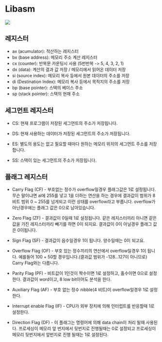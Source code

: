 # Libasm

![](https://github.com/gurugio/book_assembly_8086_ko/raw/master/assets/cpu.gif)
## 레지스터
- ax (acumulator): 적산하는 레지스터
- bx (base address):  메모리 주소 계산 레지스터
- cx (counter): 반복문 카운팅시 사용 (5번반복 -> 5, 4, 3, 2, 1)
- dx (data): 계산의 결과 값 저장 / 메모리에서 읽어온 데이터 저장
- si (source index): 메모리 복사 등에서 원본 데이터의 주소를 저장
- di (Destination Index): 메모리 복사 등에서 목적지의 주소를 저장
- bp (base pointer): 스택의 베이스 주소
- sp (stack pointer): 스택의 현재 주소

## 세그먼트 레지스터
- CS: 현재 프로그램이 저장된 세그먼트의 주소가 저장됩니다.

- DS: 현재 사용하는 데이터가 저장된 세그먼트의 주소가 저장됩니다.

- ES: 별도의 용도는 없고 필요할 때마다 원하는 메모리 위치의 세그먼트 주소를 저장합니다.

- SS: 스택이 있는 세그먼트의 주소가 저장됩니다.

## 플래그 레지스터
- Carry Flag (CF) - 부호없는 정수가 overflow일경우 플래그값은 1로 설정됩니다. 무슨 말이냐면 al에 255를 넣고 1을 더하는 연산을 하는 경우에 결과값이 범위가 8비트 범위 0 ~ 255를 넘게되고 이런 상태를 overflow라고 부릅니다. overflow가 아닌경우에는 플래그 값은 0으로 남아있습니다.

- Zero Flag (ZF) - 결과값이 0일때 1로 설정됩니다. 같은 레지스터끼리 아니면 같은 값을 가진 레지스터끼리 빼기를 하면 0이 되지요. 결과값이 0이 아닐경우 플래그 값은 0이됩니다.

- Sign Flag (SF) - 결과값이 음수일경우 1이 됩니다. 양수일때는 0이 되고요.

- Overflow Flag (OF) - 부호 있는 정수끼리의 연산에서 overflow일경우 1이 됩니다. 예를들어 100 + 50할 경우입니다.(결과값 범위가 -128...127이 아니므로) Carry Flag와는 다릅니다.

- Parity Flag (PF) - 비트값이 1인것이 짝수이면 1로 설정하고, 홀수이면 0으로 설정한다. 결과값이 word이고, 8 low bit이어도 분석을 한다.

- Auxiliary Flag (AF) - 부호 없는 정수 nibble(4 비트)이 overflow일경우 1로 설정한다.

- Interrupt enable Flag (IF) - CPU가 외부 장치에 의해 인터럽트를 반응할때 1로 설정한다.

- Direction Flag (DF) - 이 플래그는 명령어에 의해 data chain이 처리 될때 사용된다. 프로세싱이 메모리 앞 번지에서 뒷번지로 진행될때는 0로 설정되고 프로세싱이 메모리 뒷번지에서 앞번지로 진행 될때는 1로 설정된다.
